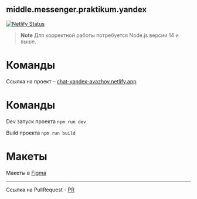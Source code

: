 ## middle.messenger.praktikum.yandex

[![Netlify Status](https://api.netlify.com/api/v1/badges/4d53d2d5-5bcb-4da6-bb21-2d625ed399b2/deploy-status)](https://app.netlify.com/sites/mellifluous-piroshki-f29470/deploys)

> **Note**
> Для корректной работы потребуется Node.js версии 14 и выше.

# Команды
Ссылка на проект – [chat-yandex-avazhov.netlify.app](https://chat-yandex-avazhov.netlify.app)

# Команды

Dev запуск проекта
```npm run dev```

Build проекта
```npm run build```



# Макеты

Макеты в [Figma](https://www.figma.com/proto/dTsFaXsd4ArMxY9AZ06OTz/Untitled?node-id=1%3A682&scaling=min-zoom&page-id=0%3A1)

---
Ссылка на PullRequest - [PR](https://github.com/vvozvv/middle.messenger.praktikum.yandex/pull/3)
